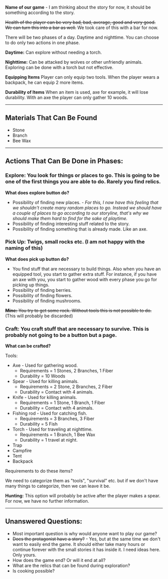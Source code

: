 **Name of our game** - I am thinking about the story for now, it should be something according to the story. 

~~Health of the player can be very bad, bad, average, good and very good. We can turn this into a bar as well.~~
We took care of this with a bar for now.

There will be two phases of a day. Daytime and nighttime. You can choose to do only two actions in one phase.

**Daytime:** Can explore without needing a torch.

**Nighttime:** Can be attacked by wolves or other unfriendly animals. Exploring can be done with a torch but not effective.

**Equipping Items**
Player can only equip two tools. When the player wears a backpack, he can equip 2 more items.

**Durability of Items**
When an item is used, axe for example, it will lose durability. With an axe the player can only gather 10 woods.

---

## Materials That Can Be Found

* Stone
* Branch
* Bee Wax

---

## Actions That Can Be Done in Phases:

### Explore: You look for things or places to go. This is going to be one of the first things you are able to do. Rarely you find relics.

**What does explore button do?**

* Possibility of finding new places. - _For this, I now have this feeling that we shouldn't create many random places to go. Instead we should have a couple of places to go according to our storyline, that's why we should make them hard to find for the sake of playtime._
* Possibility of finding interesting stuff related to the story.
* Possibility of finding something that is already made. Like an axe.

### Pick Up: Twigs, small rocks etc. (I am not happy with the naming of this)

**What does pick up button do?**

* You find stuff that are necessary to build things. Also when you have an equipped tool, you start to gather extra stuff. For instance, if you have an axe with you, you start to gather wood with every phase you go for picking up things. 
* Possibility of finding berries.
* Possibility of finding flowers.
* Possibility of finding mushrooms.

~~**Mine:** You try to get some rock. Without tools this is not possible to do.~~ (This will probably be discarded)

### Craft: You craft stuff that are necessary to survive. This is probably not going to be a button but a page.

**What can be crafted?**

Tools:
* Axe - Used for gathering wood.
    * Requirements = 1 Stones, 2 Branches, 1 Fiber
    * Durability = 10 Woods
* Spear - Used for killing animals.
    * Requirements = 2 Stone, 2 Branches, 2 Fiber
    * Durability = Contact with 4 animals.
* Knife - Used for killing animals.
    * Requirements = 1 Stone, 1 Branch, 1 Fiber
    * Durability = Contact with 4 animals.
* Fishing rod - Used for catching fish.
    * Requirements = 3 Branches, 3 Fiber
    * Durability = 5 Fish
* Torch - Used for traveling at nighttime.
    * Requirements = 1 Branch, 1 Bee Wax
    * Durability = 1 travel at night. 
* Trap
* Campfire
* Tent
* Backpack

Requirements to do these items?

We need to categorize them as "tools", "survival" etc. but if we don't have many things to categorize, then we can leave it be.

**Hunting:** This option will probably be active after the player makes a spear. For now, we have no further information.

---

## Unanswered Questions:

*  Most important question is why would anyone want to play our game?
*  ~~Does the protagonist have a story?~~ - Yes, but at the same time we don't want to easily end the game. It should either take many hours or continue forever with the small stories it has inside it. I need ideas here. Only yours.
*  How does the game end? Or will it end at all?
*  What are the relics that can be found during exploration?
*  Is cooking possible?
